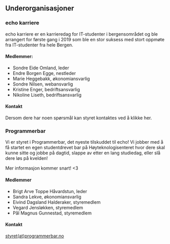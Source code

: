 Underorganisasjoner
---

### echo karriere
echo karriere er en karrieredag for IT-studenter i bergensområdet og ble arrangert for første gang i 2019 som ble en stor suksess med stort oppmøte fra IT-studenter fra hele Bergen.

#### Medlemmer:
- Sondre Eide Omland, leder
- Endre Borgen Egge, nestleder
- Marie Heggebakk, økonomiansvarlig
- Sondre Nilsen, webansvarlig
- Kristine Enger, bedriftsansvarlig
- Nikoline Liseth, bedriftsansvarlig

#### Kontakt
Dersom dere har noen spørsmål kan styret kontaktes ved å klikke her.

### Programmerbar
Vi er styret i Programmerbar, det nyeste tilskuddet til echo! Vi jobber med å få startet en egen studentdrevet bar på Høyteknologisenteret hvor dere skal kunne sitte og jobbe på dagtid, slappe av etter en lang studiedag, eller slå dere løs på kvelden!

Mer informasjon kommer snart! <3

#### Medlemmer
- Brigt Arve Toppe Håvardstun, leder
- Sandra Lekve, økonomiansvarlig
- Eivind Dagsland Halderaker, styremedlem
- Vegard Jensløkken, styremedlem
- Pål Magnus Gunnestad, styremedlem

#### Kontakt
[styret(at)programmerbar.no](bryggelaget@programmerbar.no)